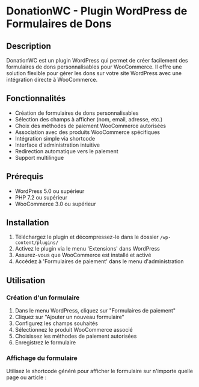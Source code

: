 # DonationWC - Plugin WordPress de Formulaires de Dons

## Description

DonationWC est un plugin WordPress qui permet de créer facilement des formulaires de dons personnalisables pour WooCommerce. Il offre une solution flexible pour gérer les dons sur votre site WordPress avec une intégration directe à WooCommerce.

## Fonctionnalités

- Création de formulaires de dons personnalisables
- Sélection des champs à afficher (nom, email, adresse, etc.)
- Choix des méthodes de paiement WooCommerce autorisées
- Association avec des produits WooCommerce spécifiques
- Intégration simple via shortcode
- Interface d'administration intuitive
- Redirection automatique vers le paiement
- Support multilingue

## Prérequis

- WordPress 5.0 ou supérieur
- PHP 7.2 ou supérieur
- WooCommerce 3.0 ou supérieur

## Installation

1. Téléchargez le plugin et décompressez-le dans le dossier `/wp-content/plugins/`
2. Activez le plugin via le menu 'Extensions' dans WordPress
3. Assurez-vous que WooCommerce est installé et activé
4. Accédez à 'Formulaires de paiement' dans le menu d'administration

## Utilisation

### Création d'un formulaire

1. Dans le menu WordPress, cliquez sur "Formulaires de paiement"
2. Cliquez sur "Ajouter un nouveau formulaire"
3. Configurez les champs souhaités
4. Sélectionnez le produit WooCommerce associé
5. Choisissez les méthodes de paiement autorisées
6. Enregistrez le formulaire

### Affichage du formulaire

Utilisez le shortcode généré pour afficher le formulaire sur n'importe quelle page ou article : 